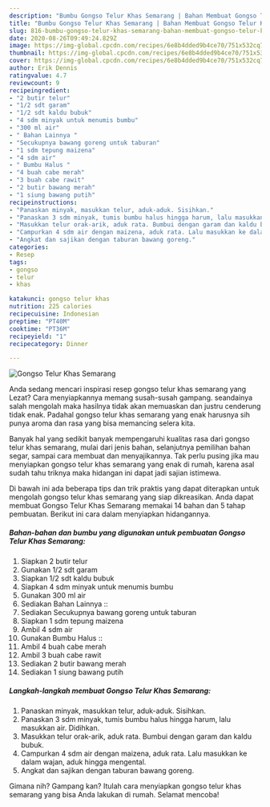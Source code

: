 ```yaml
---
description: "Bumbu Gongso Telur Khas Semarang | Bahan Membuat Gongso Telur Khas Semarang Yang Enak Dan Mudah"
title: "Bumbu Gongso Telur Khas Semarang | Bahan Membuat Gongso Telur Khas Semarang Yang Enak Dan Mudah"
slug: 816-bumbu-gongso-telur-khas-semarang-bahan-membuat-gongso-telur-khas-semarang-yang-enak-dan-mudah
date: 2020-08-26T09:49:24.829Z
image: https://img-global.cpcdn.com/recipes/6e8b4dded9b4ce70/751x532cq70/gongso-telur-khas-semarang-foto-resep-utama.jpg
thumbnail: https://img-global.cpcdn.com/recipes/6e8b4dded9b4ce70/751x532cq70/gongso-telur-khas-semarang-foto-resep-utama.jpg
cover: https://img-global.cpcdn.com/recipes/6e8b4dded9b4ce70/751x532cq70/gongso-telur-khas-semarang-foto-resep-utama.jpg
author: Erik Dennis
ratingvalue: 4.7
reviewcount: 9
recipeingredient:
- "2 butir telur"
- "1/2 sdt garam"
- "1/2 sdt kaldu bubuk"
- "4 sdm minyak untuk menumis bumbu"
- "300 ml air"
- " Bahan Lainnya "
- "Secukupnya bawang goreng untuk taburan"
- "1 sdm tepung maizena"
- "4 sdm air"
- " Bumbu Halus "
- "4 buah cabe merah"
- "3 buah cabe rawit"
- "2 butir bawang merah"
- "1 siung bawang putih"
recipeinstructions:
- "Panaskan minyak, masukkan telur, aduk-aduk. Sisihkan."
- "Panaskan 3 sdm minyak, tumis bumbu halus hingga harum, lalu masukkan air. Didihkan."
- "Masukkan telur orak-arik, aduk rata. Bumbui dengan garam dan kaldu bubuk."
- "Campurkan 4 sdm air dengan maizena, aduk rata. Lalu masukkan ke dalam wajan, aduk hingga mengental."
- "Angkat dan sajikan dengan taburan bawang goreng."
categories:
- Resep
tags:
- gongso
- telur
- khas

katakunci: gongso telur khas 
nutrition: 225 calories
recipecuisine: Indonesian
preptime: "PT40M"
cooktime: "PT36M"
recipeyield: "1"
recipecategory: Dinner

---
```



![Gongso Telur Khas Semarang](https://img-global.cpcdn.com/recipes/6e8b4dded9b4ce70/751x532cq70/gongso-telur-khas-semarang-foto-resep-utama.jpg)

Anda sedang mencari inspirasi resep gongso telur khas semarang yang Lezat? Cara menyiapkannya memang susah-susah gampang. seandainya salah mengolah maka hasilnya tidak akan memuaskan dan justru cenderung tidak enak. Padahal gongso telur khas semarang yang enak harusnya sih punya aroma dan rasa yang bisa memancing selera kita.

Banyak hal yang sedikit banyak mempengaruhi kualitas rasa dari gongso telur khas semarang, mulai dari jenis bahan, selanjutnya pemilihan bahan segar, sampai cara membuat dan menyajikannya. Tak perlu pusing jika mau menyiapkan gongso telur khas semarang yang enak di rumah, karena asal sudah tahu triknya maka hidangan ini dapat jadi sajian istimewa.




Di bawah ini ada beberapa tips dan trik praktis yang dapat diterapkan untuk mengolah gongso telur khas semarang yang siap dikreasikan. Anda dapat membuat Gongso Telur Khas Semarang memakai 14 bahan dan 5 tahap pembuatan. Berikut ini cara dalam menyiapkan hidangannya.

<!--inarticleads1-->

##### Bahan-bahan dan bumbu yang digunakan untuk pembuatan Gongso Telur Khas Semarang:

1. Siapkan 2 butir telur
1. Gunakan 1/2 sdt garam
1. Siapkan 1/2 sdt kaldu bubuk
1. Siapkan 4 sdm minyak untuk menumis bumbu
1. Gunakan 300 ml air
1. Sediakan  Bahan Lainnya ::
1. Sediakan Secukupnya bawang goreng untuk taburan
1. Siapkan 1 sdm tepung maizena
1. Ambil 4 sdm air
1. Gunakan  Bumbu Halus ::
1. Ambil 4 buah cabe merah
1. Ambil 3 buah cabe rawit
1. Sediakan 2 butir bawang merah
1. Sediakan 1 siung bawang putih




<!--inarticleads2-->

##### Langkah-langkah membuat Gongso Telur Khas Semarang:

1. Panaskan minyak, masukkan telur, aduk-aduk. Sisihkan.
1. Panaskan 3 sdm minyak, tumis bumbu halus hingga harum, lalu masukkan air. Didihkan.
1. Masukkan telur orak-arik, aduk rata. Bumbui dengan garam dan kaldu bubuk.
1. Campurkan 4 sdm air dengan maizena, aduk rata. Lalu masukkan ke dalam wajan, aduk hingga mengental.
1. Angkat dan sajikan dengan taburan bawang goreng.




Gimana nih? Gampang kan? Itulah cara menyiapkan gongso telur khas semarang yang bisa Anda lakukan di rumah. Selamat mencoba!
